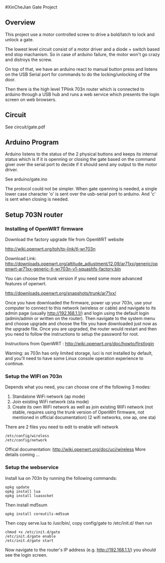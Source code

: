 #XinCheJian Gate Project

## Overview
This project use a motor controlled screw to drive a bold/latch to lock and unlock a gate.

The lowest level circuit consist of a motor driver and a diode + switch based end stop machanism. So in case of arduino failure, the motor won't go crazy and distroys the screw.

On top of that, we have an arduino react to manual button press and listens on the USB Serial port for commands to do the locking/unlocking of the door.

Then there is the high level TPlink 703n router which is connected to arduino through a USB hub and runs a web service which presents the login screen on web browsers.

## Circuit
See circuit/gate.pdf

## Arduino Program
Arduino listens to the status of the 2 physical buttons and keeps its internal status which is if it is openning or closing the gate based on the command giver over the serial port to decide if it should send any output to the motor driver.

See arduino/gate.ino

The protocol could not be simpler. When gate openning is needed, a single lower case character 'o' is sent over the usb-serial port to arduino. And 'c' is sent when closing is needed.

## Setup 703N router

### Installing of OpenWRT firmware
Download the factory upgrade file from OpenWRT website

http://wiki.openwrt.org/toh/tp-link/tl-wr703n

Download Link: http://downloads.openwrt.org/attitude_adjustment/12.09/ar71xx/generic/openwrt-ar71xx-generic-tl-wr703n-v1-squashfs-factory.bin

You can choose the trunk version if you need some more advanced features of openwrt.

http://downloads.openwrt.org/snapshots/trunk/ar71xx/

Once you have downloaded the firmware, power up your 703n, use your computer to connect to this network (wireless or cable) and navigate to its admin page (usually http://192.168.1.1/) and login using the default login (admin/admin or written on the router). Then navigate to the system menu and choose upgrade and choose the file you have downloaded just now as the upgrade file. Once you are upgraded, the router would restart and then you need to follow the instructions to setup the password for root.

Instructions from OpenWRT : http://wiki.openwrt.org/doc/howto/firstlogin

Warning: as 703n has only limited storage, luci is not installed by default, and you'll need to have some Linux console operation experience to continue.

### Setup the WIFI on 703n 
Depends what you need, you can choose one of the following 3 modes:

1. Standalone WiFi network (ap mode)
2. Join existing WiFi network (sta mode)
3. Create its own WiFi network as well as join existing WiFi network (not stable, requires using the trunk version of OpenWrt firmware, not mentioned in official documentation) (2 wifi networks, one ap, one sta)

There are 2 files you need to edit to enable wifi network

````
/etc/config/wireless
/etc/config/network
````

Offical documentation: http://wiki.openwrt.org/doc/uci/wireless
More details coming ...

### Setup the webservice
Install lua on 703n by running the following commands:
````
opkg update
opkg install lua
opkg install luasocket
````

Then install md5sum
````
opkg install coreutils-md5sum
````

Then copy serve.lua to /usr/bin/, copy config/gate to /etc/init.d/ then run 

````
chmod +x /etc/init.d/gate
/etc/init.d/gate enable
/etc/init.d/gate start
````

Now navigate to the router's IP address (e.g. http://192.168.1.1/) you should see the login screen.


